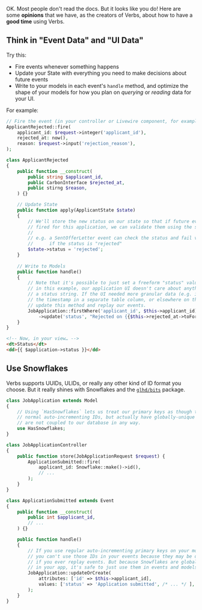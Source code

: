 OK. Most people don't read the docs. But it looks like you do! Here are some **opinions**
that we have, as the creators of Verbs, about how to have a **good time** using Verbs.

## Think in "Event Data" and "UI Data"

Try this:

- Fire events whenever something happens
- Update your State with everything you need to make decisions about future events
- Write to your models in each event's `handle` method, and optimize the shape of your models
  for how you plan on _querying_ or _reading_ data for your UI.

For example:

```php
// Fire the event (in your controller or Livewire component, for example)
ApplicantRejected::fire(
    applicant_id: $request->integer('applicant_id'),
    rejected_at: now(),
    reason: $request->input('rejection_reason'),
);
```

```php
class ApplicantRejected
{
    public function __construct(
        public string $applicant_id,
        public CarbonInterface $rejected_at,
        public stirng $reason,
    ) {}

    // Update State
    public function apply(ApplicantState $state)
    {
        // We'll store the new status on our state so that if future events are
        // fired for this application, we can validate them using the status
        // 
        // e.g. a SentOfferLetter event can check the status and fail validation
        //      if the status is "rejected"
        $state->status = 'rejected';
    }
    
    // Write to Models
    public function handle()
    {
        // Note that it's possible to just set a freeform "status" value here, because
        // in this example, our application UI doesn't care about anything other than
        // a status string. If the UI needed more granular data (e.g. if it wanted to show
        // the timestamp in a separate table column, or elsewhere on the page), we could
        // update this method and replay our events. 
        JobApplication::firstWhere('applicant_id', $this->applicant_id)
            ->update('status', "Rejected on {{$this->rejected_at->toFormattedDateString()}}");
    }
}
```

```html
<!-- Now, in your view… -->
<dt>Status</dt>
<dd>{{ $application->status }}</dd>
```

## Use Snowflakes

Verbs supports UUIDs, ULIDs, or really any other kind of ID format you choose. But it really
shines with Snowflakes and the [`glhd/bits`](https://github.com/glhd/bits) package.

```php
class JobApplication extends Model
{
    // Using `HasSnowflakes` lets us treat our primary keys as though they were
    // normal auto-incrementing IDs, but actually have globally-unique IDs that
    // are not coupled to our database in any way.
    use HasSnowflakes;
}
```

```php
class JobApplicationController
{
    public function store(JobApplicationRequest $request) {
        ApplicationSubmitted::fire(
            applicant_id: Snowflake::make()->id(),
            // ...
        );
    }
}
```

```php
class ApplicationSubmitted extends Event
{
    public function __construct(
        public int $applicant_id,
        // ...
    ) {}

    public function handle()
    {
        // If you use regular auto-incrementing primary keys on your models,
        // you can't use those IDs in your events because they may be different
        // if you ever replay events. But because Snowflakes are globally unique
        // in your app, it's safe to just use them in events and models.
        JobApplication::updateOrCreate(
            attributes: ['id' => $this->applicant_id],
            values: ['status' => 'Application submitted', /* ... */ ],
        );
    }
}
```
